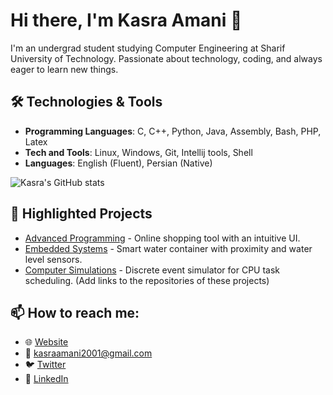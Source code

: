 # Hi there, I'm Kasra Amani 👋

I'm an undergrad student studying Computer Engineering at Sharif University of Technology. Passionate about technology, coding, and always eager to learn new things.

## 🛠 Technologies & Tools
- **Programming Languages**: C, C++, Python, Java, Assembly, Bash, PHP, Latex
- **Tech and Tools**: Linux, Windows, Git, Intellij tools, Shell
- **Languages**: English (Fluent), Persian (Native)

![Kasra's GitHub stats](https://github-readme-stats.vercel.app/api?username=itskasra&show_icons=true&theme=radical)

## 📌 Highlighted Projects
- [Advanced Programming](www.google.com) - Online shopping tool with an intuitive UI.
- [Embedded Systems](https://github.com/iTskAsra/es-project) - Smart water container with proximity and water level sensors.
- [Computer Simulations](#) - Discrete event simulator for CPU task scheduling.
(Add links to the repositories of these projects)

## 📫 How to reach me:
- 🌐 [Website](www.kasraamani.me)
- 📧 kasraamani2001@gmail.com
- 🐦 [Twitter](https://twitter.com/your_twitter_username)
- 💼 [LinkedIn](https://linkedin.com/in/jameswgrant)

